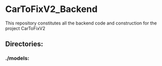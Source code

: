 # CarToFixV2_Backend
This repository constitutes all the backend code and construction for the project CarToFixV2

## Directories:
### ./models:
